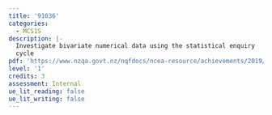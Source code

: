 ```yaml
---
title: '91036'
categories:
  - MCS1S
description: |-
  Investigate bivariate numerical data using the statistical enquiry
  cycle
pdf: 'https://www.nzqa.govt.nz/nqfdocs/ncea-resource/achievements/2019/as91036.pdf'
level: '1'
credits: 3
assessment: Internal
ue_lit_reading: false
ue_lit_writing: false
---
```


